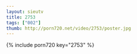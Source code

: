 ```yaml
--- 
layout: sieutv
title: 2753
tags: ["002"]
thumb: http://porn720.net/video/2753/poster.jpg
---
```

{% include porn720 key="2753" %} 
